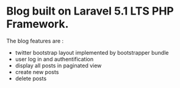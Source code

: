 # Blog built on Laravel 5.1 LTS PHP Framework.


The blog features are :
+ twitter bootstrap layout implemented by bootstrapper bundle
+ user log in and authentification 
+ display all posts in paginated view
+ create new posts
+ delete posts
